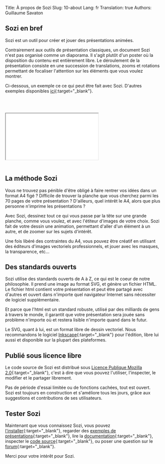 Title: À propos de Sozi
Slug: 10-about
Lang: fr
Translation: true
Authors: Guillaume Savaton

## Sozi en bref

Sozi est un outil pour créer et jouer des présentations animées.

Contrairement aux outils de présentation classiques, un document Sozi n'est pas organisé comme un diaporama.
Il s'agit plutôt d'un poster où la disposition du contenu est entièrement libre.
Le déroulement de la présentation consiste en une succession de translations, zooms et rotations
permettant de focaliser l'attention sur les éléments que vous voulez montrer.

Ci-dessous, un exemple ce ce qui peut être fait avec Sozi. D'autres exemples disponibles [ici](https://senshu.github.io/Sozi-demos){:target="_blank"}.

[comment]: # (A more day-to-day example would be better here, like a corporate prez with numbers and charts)
[comment]: # (Evn better, a slideshow about sozi.. in html)
<br/><br/>
<iframe class="sozi" src="{static}/presentations/ceci-nest-pas-un-diaporama.sozi.html">
</iframe>
<br/><br/>

## La méthode Sozi

Vous ne trouvez pas pénible d'être obligé à faire rentrer vos idées dans un format A4 figé ? Difficile de trouver la planche que vous cherchez parmi les 70 pages de votre présentation ? D'ailleurs, quel intérêt le A4, alors que plus personne n'imprime les présentations ?

Avec Sozi, dessinez tout ce qui vous passe par la tête sur une grande planche, comme vous voulez, et avec l'étiteur d'images de votre choix. Sozi fait de votre dessin une animation, permettant d'aller d'un élément à un autre, et de zoomer sur les sujets d'intérêt.

Une fois libéré des contraintes du A4, vous pouvez être créatif en utilisant des éditeurs d'images vectoriels professionnels, et jouer avec les masques, la transparence, etc...

## Des standards ouverts

Sozi utilise des standards ouverts de A à Z, ce qui est le coeur de notre philosophie. Il prend une image au format SVG, et génère un fichier HTML. Le fichier html contient votre présentation et peut être partagé avec d'autres et ouvert dans n'importe quel navigateur Internet sans nécessiter de logiciel supplémentaire.

Et parce que l'html est un standard robuste, utilisé par des milliards de gens à travers le monde, il garantit que votre présentation sera jouée sans problème n'importe où et restera lisible n'importe quand dans le futur.

Le SVG, quant à lui, est un format libre de dessin vectoriel. Nous recommandons le logiciel [Inkscape](https://inkscape.org/){:target="_blank"} pour l'édition, libre lui aussi et disponible sur la plupart des plateformes.

## Publié sous licence libre

Le code source de Sozi est distribué sous [Licence Publique Mozilla 2.0](http://www.mozilla.org/MPL/2.0/){:target="_blank"}, c'est à dire que vous pouvez l'utiliser, l'inspecter, le modifier et le partager librement.

Pas de période d'essai limitée ou de fonctions cachées, tout est ouvert. Sozi est toujours en construction et s'améliore tous les jours, grâce aux suggestions et contributions de ses utilisateurs.


## Tester Sozi

Maintenant que vous connaissez Sozi, vous pouvez [l'installer](|filename|install.md){:target="_blank"}, regarder des [exemples de présentations](https://senshu.github.io/Sozi-demos){:target="_blank"}, lire la [documentation](|filename|documentation.md){:target="_blank"}, inspecter le [code source](https://github.com/senshu/Sozi/releases/latest){:target="_blank"}, ou poser une question sur le [forum](./community){:target="_blank"}.

Merci pour votre intérêt pour Sozi.




